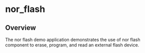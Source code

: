 # nor_flash

## Overview
The nor flash demo application demonstrates the use of nor flash component to erase, program, and read an
external flash device.
